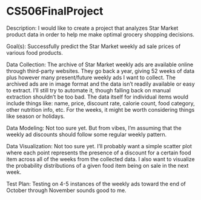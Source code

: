 # CS506FinalProject
Description:
I would like to create a project that analyzes Star Market product data in order to help me make optimal grocery shopping decisions. 

Goal(s):
Successfully predict the Star Market weekly ad sale prices of various food products.

Data Collection:
The archive of Star Market weekly ads are available online through third-party websites. They go back a year, giving 52 weeks of data plus however many present/future weekly ads I want to collect. The archived ads are in image format and the data isn’t readily available or easy to extract. I’ll still try to automate it, though falling back on manual extraction shouldn’t be too bad. The data itself for individual items would include things like: name, price, discount rate, calorie count, food category, other nutrition info, etc. For the weeks, it might be worth considering things like season or holidays.

Data Modeling:
Not too sure yet. But from vibes, I’m assuming that the weekly ad discounts should follow some regular weekly pattern.

Data Visualization:
Not too sure yet. I’ll probably want a simple scatter plot where each point represents the presence of a discount for a certain food item across all of the weeks from the collected data. I also want to visualize the probability distributions of a given food item being on sale in the next week.

Test Plan:
Testing on 4-5 instances of the weekly ads toward the end of October through November sounds good to me.
